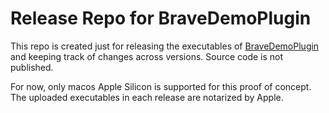 # Release Repo for BraveDemoPlugin

This repo is created just for releasing the executables of [BraveDemoPlugin](http://fcaspe.github.io/BraveDemoPlugin) and keeping track of changes across versions. Source code is not published.

For now, only macos Apple Silicon is supported for this proof of concept. The uploaded executables in each release are notarized by Apple.